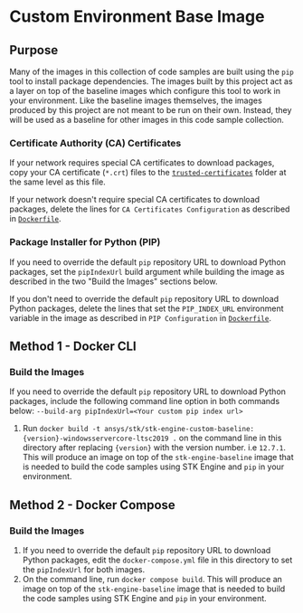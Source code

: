 # Custom Environment Base Image

## Purpose
Many of the images in this collection of code samples are built using the `pip` tool to
install package dependencies. The images built by this project act as a layer on top of the baseline images which
configure this tool to work in your environment. Like the baseline images themselves, the images produced by this
project are not meant to be run on their own. Instead, they will be used as a baseline for other images in this
code sample collection.

### Certificate Authority (CA) Certificates
If your network requires special CA certificates to download packages, copy your CA certificate (`*.crt`) files to the
[`trusted-certificates`](./trusted-certificates/) folder at the same level as this file.

If your network doesn't require special CA certificates to download packages, delete the lines for
`CA Certificates Configuration` as described in [`Dockerfile`](./Dockerfile).

### Package Installer for Python (PIP)

If you need to override the default `pip` repository URL to download Python packages, set
the `pipIndexUrl` build argument while  building the image as described in the two "Build the Images" sections below.

If you don't need to override the default `pip` repository URL to download Python packages,
delete the lines that set the `PIP_INDEX_URL` environment variable in the image
as described in `PIP Configuration` in [`Dockerfile`](./Dockerfile).

## Method 1 - Docker CLI

### Build the Images
If you need to override the default `pip` repository URL to download Python packages,
include the following command line option in both commands below: `--build-arg pipIndexUrl=<Your custom pip index url>`
1. Run `docker build -t ansys/stk/stk-engine-custom-baseline:{version}-windowsservercore-ltsc2019 .` on the command line
in this directory after replacing `{version}` with the version number. i.e `12.7.1`. This will produce an image on top of the `stk-engine-baseline` image that is needed to build the code samples using STK Engine and `pip` in your environment.

## Method 2 - Docker Compose

### Build the Images
1. If you need to override the default `pip` repository URL to download Python packages,
edit the `docker-compose.yml` file in this directory to set the `pipIndexUrl` for both images.
2. On the command line, run `docker compose build`. This will produce an image on top of the `stk-engine-baseline` image
that is needed to build the code samples using STK Engine and `pip` in your environment.

